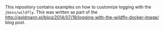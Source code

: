 

This repository contains examples on how to customize logging with the `jboss/wildfly`. This was written as part of the http://goldmann.pl/blog/2014/07/18/logging-with-the-wildfly-docker-image/ blog post.

